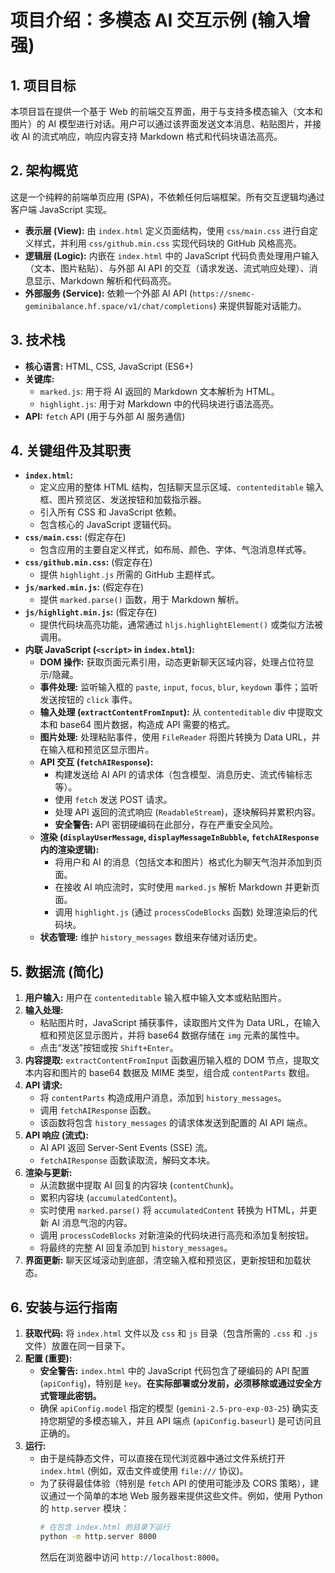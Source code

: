 # 项目介绍：多模态 AI 交互示例 (输入增强)

## 1. 项目目标

本项目旨在提供一个基于 Web 的前端交互界面，用于与支持多模态输入（文本和图片）的 AI 模型进行对话。用户可以通过该界面发送文本消息、粘贴图片，并接收 AI 的流式响应，响应内容支持 Markdown 格式和代码块语法高亮。

## 2. 架构概览

这是一个纯粹的前端单页应用 (SPA)，不依赖任何后端框架。所有交互逻辑均通过客户端 JavaScript 实现。

*   **表示层 (View):** 由 `index.html` 定义页面结构，使用 `css/main.css` 进行自定义样式，并利用 `css/github.min.css` 实现代码块的 GitHub 风格高亮。
*   **逻辑层 (Logic):** 内嵌在 `index.html` 中的 JavaScript 代码负责处理用户输入（文本、图片粘贴）、与外部 AI API 的交互（请求发送、流式响应处理）、消息显示、Markdown 解析和代码高亮。
*   **外部服务 (Service):** 依赖一个外部 AI API (`https://snemc-geminibalance.hf.space/v1/chat/completions`) 来提供智能对话能力。

## 3. 技术栈

*   **核心语言:** HTML, CSS, JavaScript (ES6+)
*   **关键库:**
    *   `marked.js`: 用于将 AI 返回的 Markdown 文本解析为 HTML。
    *   `highlight.js`: 用于对 Markdown 中的代码块进行语法高亮。
*   **API:** `fetch` API (用于与外部 AI 服务通信)

## 4. 关键组件及其职责

*   **`index.html`:**
    *   定义应用的整体 HTML 结构，包括聊天显示区域、`contenteditable` 输入框、图片预览区、发送按钮和加载指示器。
    *   引入所有 CSS 和 JavaScript 依赖。
    *   包含核心的 JavaScript 逻辑代码。
*   **`css/main.css`:** (假定存在)
    *   包含应用的主要自定义样式，如布局、颜色、字体、气泡消息样式等。
*   **`css/github.min.css`:** (假定存在)
    *   提供 `highlight.js` 所需的 GitHub 主题样式。
*   **`js/marked.min.js`:** (假定存在)
    *   提供 `marked.parse()` 函数，用于 Markdown 解析。
*   **`js/highlight.min.js`:** (假定存在)
    *   提供代码块高亮功能，通常通过 `hljs.highlightElement()` 或类似方法被调用。
*   **内联 JavaScript (`<script>` in `index.html`):**
    *   **DOM 操作:** 获取页面元素引用，动态更新聊天区域内容，处理占位符显示/隐藏。
    *   **事件处理:** 监听输入框的 `paste`, `input`, `focus`, `blur`, `keydown` 事件；监听发送按钮的 `click` 事件。
    *   **输入处理 (`extractContentFromInput`):** 从 `contenteditable` div 中提取文本和 base64 图片数据，构造成 API 需要的格式。
    *   **图片处理:** 处理粘贴事件，使用 `FileReader` 将图片转换为 Data URL，并在输入框和预览区显示图片。
    *   **API 交互 (`fetchAIResponse`):**
        *   构建发送给 AI API 的请求体（包含模型、消息历史、流式传输标志等）。
        *   使用 `fetch` 发送 POST 请求。
        *   处理 API 返回的流式响应 (`ReadableStream`)，逐块解码并累积内容。
        *   **安全警告:** API 密钥硬编码在此部分，存在严重安全风险。
    *   **渲染 (`displayUserMessage`, `displayMessageInBubble`, `fetchAIResponse` 内的渲染逻辑):**
        *   将用户和 AI 的消息（包括文本和图片）格式化为聊天气泡并添加到页面。
        *   在接收 AI 响应流时，实时使用 `marked.js` 解析 Markdown 并更新页面。
        *   调用 `highlight.js` (通过 `processCodeBlocks` 函数) 处理渲染后的代码块。
    *   **状态管理:** 维护 `history_messages` 数组来存储对话历史。

## 5. 数据流 (简化)

1.  **用户输入:** 用户在 `contenteditable` 输入框中输入文本或粘贴图片。
2.  **输入处理:**
    *   粘贴图片时，JavaScript 捕获事件，读取图片文件为 Data URL，在输入框和预览区显示图片，并将 base64 数据存储在 `img` 元素的属性中。
    *   点击“发送”按钮或按 `Shift+Enter`。
3.  **内容提取:** `extractContentFromInput` 函数遍历输入框的 DOM 节点，提取文本内容和图片的 base64 数据及 MIME 类型，组合成 `contentParts` 数组。
4.  **API 请求:**
    *   将 `contentParts` 构造成用户消息，添加到 `history_messages`。
    *   调用 `fetchAIResponse` 函数。
    *   该函数将包含 `history_messages` 的请求体发送到配置的 AI API 端点。
5.  **API 响应 (流式):**
    *   AI API 返回 Server-Sent Events (SSE) 流。
    *   `fetchAIResponse` 函数读取流，解码文本块。
6.  **渲染与更新:**
    *   从流数据中提取 AI 回复的内容块 (`contentChunk`)。
    *   累积内容块 (`accumulatedContent`)。
    *   实时使用 `marked.parse()` 将 `accumulatedContent` 转换为 HTML，并更新 AI 消息气泡的内容。
    *   调用 `processCodeBlocks` 对新渲染的代码块进行高亮和添加复制按钮。
    *   将最终的完整 AI 回复添加到 `history_messages`。
7.  **界面更新:** 聊天区域滚动到底部，清空输入框和预览区，更新按钮和加载状态。

## 6. 安装与运行指南

1.  **获取代码:** 将 `index.html` 文件以及 `css` 和 `js` 目录（包含所需的 `.css` 和 `.js` 文件）放置在同一目录下。
2.  **配置 (重要):**
    *   **安全警告:** `index.html` 中的 JavaScript 代码包含了硬编码的 API 配置 (`apiConfig`)，特别是 `key`。**在实际部署或分发前，必须移除或通过安全方式管理此密钥。**
    *   确保 `apiConfig.model` 指定的模型 (`gemini-2.5-pro-exp-03-25`) 确实支持您期望的多模态输入，并且 API 端点 (`apiConfig.baseurl`) 是可访问且正确的。
3.  **运行:**
    *   由于是纯静态文件，可以直接在现代浏览器中通过文件系统打开 `index.html` (例如，双击文件或使用 `file:///` 协议)。
    *   为了获得最佳体验（特别是 `fetch` API 的使用可能涉及 CORS 策略），建议通过一个简单的本地 Web 服务器来提供这些文件。例如，使用 Python 的 `http.server` 模块：
        ```bash
        # 在包含 index.html 的目录下运行
        python -m http.server 8000
        ```
        然后在浏览器中访问 `http://localhost:8000`。